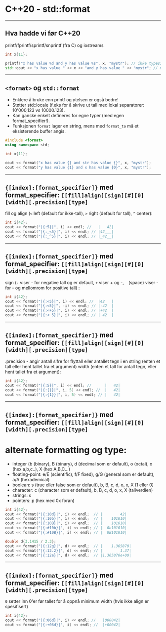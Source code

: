 # C++20 - std::format
---

## Hva hadde vi før C++20

printf/fprintf/sprintf/snprintf (fra C) og iostreams

```cpp
int x{11};

printf("x has value %d and y has value %s", x, "mystr"); // ikke typesikker, feil vises under kjøring
std::cout << "x has value " << x << "and y has value " << "mystr"; // mange linjer, vanskelig å lese og oversette
```

---

## `<format>` og `std::format`

- Enklere å bruke enn printf og ytelsen er også bedre! 
- Støtter std::locale (f.eks for å skrive ut tall med lokal separatorer: 10'000,123 vs 10000.123).
- Kan ganske enkelt defineres for egne typer (med egen format_specifier!).
- Funksjonen `format` lager en string, mens med `format_to` må et eksisterende buffer angis.

```cpp
#include <format>
using namespace std;

int x{11};

cout << format("x has value {} and str has value {}", x, "mystr");
cout << format("y has value {1} and x has value {0}", x, "mystr");
```

---

## `{[index]:[format_specifier]}` med format_specifier: `[[fill]align][sign][#][0][width][.precision][type]`

fill og align (`<` left (default for ikke-tall), `>` right (default for tall), `^` center):

```cpp
int i{42};
cout << format("|{:5}|", i) << endl; //   |   42| 
cout << format("|{:_<5}|", i) << endl; // |42___| 
cout << format("|{:_^5}|", i) << endl; // |_42__| 
```

---

## `{[index]:[format_specifier]}` med format_specifier: `[[fill]align][sign][#][0][width][.precision][type]`

sign (`-` viser - for negative tall og er default, `+` viser + og -, ` ` (space) viser - for - og mellomrom for positive tall)  :

```cpp
int i{42};
cout << format("|{:<5}|", i) << endl; //  |42   | 
cout << format("|{:<5}|", -i) << endl; // |-42  | 
cout << format("|{:<+5}|", i) << endl; // |+42  | 
cout << format("|{:< 5}|", i) << endl; // | 42  | 
```

---

## `{[index]:[format_specifier]}` med format_specifier: `[[fill]align][sign][#][0][width][.precision][type]`

.precision - angir antall sifre for flyttall eller antallet tegn i en string (enten et tall eller hent tallet fra et argument)
width (enten et tall for antall tegn, eller hent tallet fra et argument):

```cpp
int i{42};
cout << format("|{:5}|", i) << endl; //      |   42| 
cout << format("|{:{}}|", i, 5) << endl; //  |   42| 
cout << format("|{:{1}}|", i, 5) << endl; // |   42| 
```

---

## `{[index]:[format_specifier]}` med format_specifier: `[[fill]align][sign][#][0][width][.precision][type]`

# alternate formatting og type:
- integer (b (binary), B (binary), d (decimal som er default), o (octal), x (hex a,b,c..), X (hex A,B,C...)
- floating-point: e/E (scientific), f/F fixed), g/G (general som er default), a/A (hexademical)
- boolean: s (true eller false som er default), b, B, c, d, o, x, X (1 eller 0)
- character: c (character som er default), b, B, c, d, o, x, X (tallverdien)
- strings: s
- pointers: p (hex med 0x foran)

```cpp
int i{42};
cout << format("|{:10d}|", i) << endl;  // |        42| 
cout << format("|{:10b}|", i) << endl;  // |    101010| 
cout << format("|{:10B}|", i) << endl;  // |    101010| 
cout << format("|{:#10b}|", i) << endl; // |  0b101010| 
cout << format("|{:#10B}|", i) << endl; // |  0B101010| 
```

```cpp
double d{3.1415 / 2.3};
cout << format("|{:12g}|", d) << endl;  // |    1.365870| 
cout << format("|{:12.2}|", d) << endl; // |        1.37| 
cout << format("|{:12e}|", d) << endl;  // |1.365870e+00| 
```

---

## `{[index]:[format_specifier]}` med format_specifier: `[[fill]align][sign][#][0][width][.precision][type]`

`0` setter inn 0'er før tallet for å oppnå minimum width (hvis ikke align er spesifisert)

```cpp
int i{42};
cout << format("|{:06d}|", i) << endl; //   |000042| 
cout << format("|{:+06d}|", i) << endl; //  |+00042| 
```
